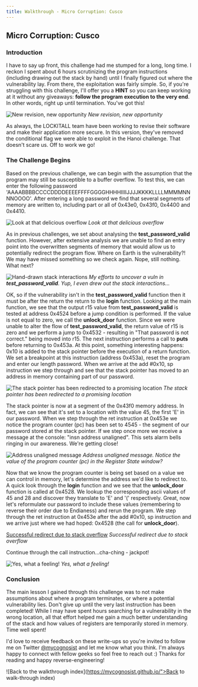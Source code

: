```yaml
---
title: Walkthrough - Micro Corruption: Cusco
---
```


## Micro Corruption: Cusco
### Introduction

I have to say up front, this challenge had me stumped for a long, long time. I reckon I spent about 6 hours scrutinizing the program instructions (including drawing out the stack by hand) until I finally figured out where the vulnerability lay. From there, the exploitation was fairly simple. So, if you're struggling with this challenge, I'll offer you a **HINT** so you can keep working at it without any giveaways: **follow the program execution to the very end**. In other words, right up until termination. You've got this!

![New revision, new opportunity](https://mycognosist.github.io/images/CuscoUpdate.png)
_New revision, new opportunity_

As always, the LOCKITALL team have been working to revise their software and make their application more secure. In this version, they've removed the conditional flag we were able to exploit in the Hanoi challenge. That doesn't scare us. Off to work we go!

### The Challenge Begins

Based on the previous challenge, we can begin with the assumption that the program may still be susceptible to a buffer overflow. To test this, we can enter the following password 'AAAABBBBCCCCDDDDEEEEFFFFGGGGHHHHIIIIJJJJKKKKLLLLMMMMNNNNOOOO'. After entering a long password we find that several segments of memory are written to, including part or all of 0x43e0, 0x43f0, 0x4400 and 0x4410.

![Look at that delicious overflow](https://mycognosist.github.io/images/CuscoOverflow.png)
_Look at that delicious overflow_

As in previous challenges, we set about analysing the **test_password_valid** function. However, after extensive analysis we are unable to find an entry point into the overwritten segments of memory that would allow us to potentially redirect the program flow. Where on Earth is the vulnerability?! We may have missed something so we check again. Nope, still nothing. What next?

![Hand-drawn stack interactions](https://mycognosist.github.io/images/CuscoWorking.png)
_My efforts to uncover a vuln in **test_password_valid**. Yup, I even drew out the stack interactions..._

OK, so if the vulnerability isn't in the **test_password_valid** function then it must be after the return the return to the **login** function. Looking at the main function, we see that the output r15 value from **test_password_valid** is tested at address 0x4524 before a jump condition is performed. If the value is not equal to zero, we call the **unlock_door** function. Since we were unable to alter the flow of **test_password_valid**, the return value of r15 is zero and we perform a jump to 0x4532 - resulting in "That password is not correct." being moved into r15. The next instruction performs a call to **puts** before returning to 0x453a. At this point, something interesting happens: 0x10 is added to the stack pointer before the execution of a return function. We set a breakpoint at this instruction (address 0x453a), reset the program and enter our length password. When we arrive at the add #0x10, sp instruction we step through and see that the stack pointer has moved to an address in memory containing part of our password.

![The stack pointer has been redirected to a promising location](https://mycognosist.github.io/images/CuscoSPOver.png)
_The stack pointer has been redirected to a promising location_

The stack pointer is now at a segment of the 0x43f0 memory address. In fact, we can see that it's set to a location with the value 45, the first 'E' in our password. When we step through the ret instruction at 0x453e we notice the program counter (pc) has been set to 4545 - the segment of our password stored at the stack pointer. If we step once more we receive a message at the console: "insn address unaligned". This sets alarm bells ringing in our awareness. We're getting close!

![Address unaligned message](https://mycognosist.github.io/images/CuscoPC.png)
_Address unaligned message. Notice the value of the program counter (pc) in the Register State window?_

Now that we know the program counter is being set based on a value we can control in memory, let's determine the address we'd like to redirect to. A quick look through the **login** function and we see that the **unlock_door** function is called at 0x4528. We lookup the corresponding ascii values of 45 and 28 and discover they translate to 'E' and '(' respectively. Great, now let's reformulate our password to include these values (remembering to reverse their order due to Endianess) and rerun the program. We step through the ret instruction at 0x453e after the add #0x10, sp instruction and we arrive just where we had hoped: 0x4528 (the call for **unlock_door**).

[Successful redirect due to stack overflow](https://mycognosist.github.io/images/CuscoPass.png)
_Successful redirect due to stack overflow_

Continue through the call instruction...cha-ching - jackpot!

![Yes, what a feeling!](https://mycognosist.github.io/images/CuscoSolved.png)
_Yes, what a feeling!_

### Conclusion

The main lesson I gained through this challenge was to not make assumptions about where a program terminates, or where a potential vulnerability lies. Don't give up until the very last instruction has been completed! While I may have spent hours searching for a vulnerability in the wrong location, all that effort helped me gain a much better understanding of the stack and how values of registers are temporarily stored in memory. Time well spent!

I'd love to receive feedback on these write-ups so you're invited to follow me on Twitter [@mycognosist](https://twitter.com/mycognosist) and let me know what you think. I'm always happy to connect with fellow geeks so feel free to reach out :) Thanks for reading and happy reverse-engineering!

![Back to the walkthrough index](https://mycognosist.github.io/">Back to walk-through index)
